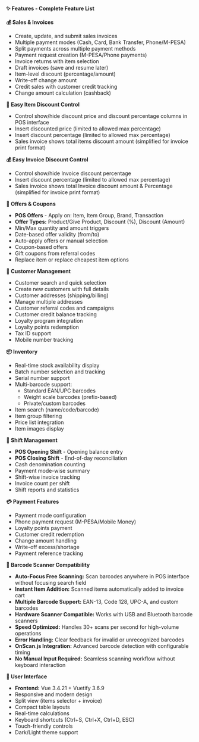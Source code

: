 #### ✨ Features - Complete Feature List

**💰 Sales & Invoices**
- Create, update, and submit sales invoices
- Multiple payment modes (Cash, Card, Bank Transfer, Phone/M-PESA)
- Split payments across multiple payment methods
- Payment request creation (M-PESA/Phone payments)
- Invoice returns with item selection
- Draft invoices (save and resume later)
- Item-level discount (percentage/amount)
- Write-off change amount
- Credit sales with customer credit tracking
- Change amount calculation (cashback)

**💸 Easy Item Discount Control**
- Control show/hide discount price and discount percentage columns in POS interface
- Insert discounted price (limited to allowed max percentage)
- Insert discount percentage (limited to allowed max percentage)  
- Sales invoice shows total items discount amount (simplified for invoice print format)

**💰 Easy Invoice Discount Control**
- Control show/hide Invoice discount percentage
- Insert discount percentage (limited to allowed max percentage)
- Sales invoice shows total Invoice discount amount & Percentage (simplified for invoice print format)

**🎯 Offers & Coupons**
- **POS Offers** - Apply on: Item, Item Group, Brand, Transaction
- **Offer Types:** Product/Give Product, Discount (%), Discount (Amount)
- Min/Max quantity and amount triggers
- Date-based offer validity (from/to)
- Auto-apply offers or manual selection
- Coupon-based offers
- Gift coupons from referral codes
- Replace item or replace cheapest item options

**👥 Customer Management**
- Customer search and quick selection
- Create new customers with full details
- Customer addresses (shipping/billing)
- Manage multiple addresses
- Customer referral codes and campaigns
- Customer credit balance tracking
- Loyalty program integration
- Loyalty points redemption
- Tax ID support
- Mobile number tracking

**📦 Inventory**
- Real-time stock availability display
- Batch number selection and tracking
- Serial number support
- Multi-barcode support:
  - Standard EAN/UPC barcodes
  - Weight scale barcodes (prefix-based)
  - Private/custom barcodes
- Item search (name/code/barcode)
- Item group filtering
- Price list integration
- Item images display

**🔐 Shift Management**
- **POS Opening Shift** - Opening balance entry
- **POS Closing Shift** - End-of-day reconciliation
- Cash denomination counting
- Payment mode-wise summary
- Shift-wise invoice tracking
- Invoice count per shift
- Shift reports and statistics

**💳 Payment Features**
- Payment mode configuration
- Phone payment request (M-PESA/Mobile Money)
- Loyalty points payment
- Customer credit redemption
- Change amount handling
- Write-off excess/shortage
- Payment reference tracking

**📱 Barcode Scanner Compatibility**
- **Auto-Focus Free Scanning:** Scan barcodes anywhere in POS interface without focusing search field
- **Instant Item Addition:** Scanned items automatically added to invoice cart
- **Multiple Barcode Support:** EAN-13, Code 128, UPC-A, and custom barcodes
- **Hardware Scanner Compatible:** Works with USB and Bluetooth barcode scanners
- **Speed Optimized:** Handles 30+ scans per second for high-volume operations
- **Error Handling:** Clear feedback for invalid or unrecognized barcodes
- **OnScan.js Integration:** Advanced barcode detection with configurable timing
- **No Manual Input Required:** Seamless scanning workflow without keyboard interaction

**🎨 User Interface**
- **Frontend:** Vue 3.4.21 + Vuetify 3.6.9
- Responsive and modern design
- Split view (items selector + invoice)
- Compact table layouts
- Real-time calculations
- Keyboard shortcuts (Ctrl+S, Ctrl+X, Ctrl+D, ESC)
- Touch-friendly controls
- Dark/Light theme support